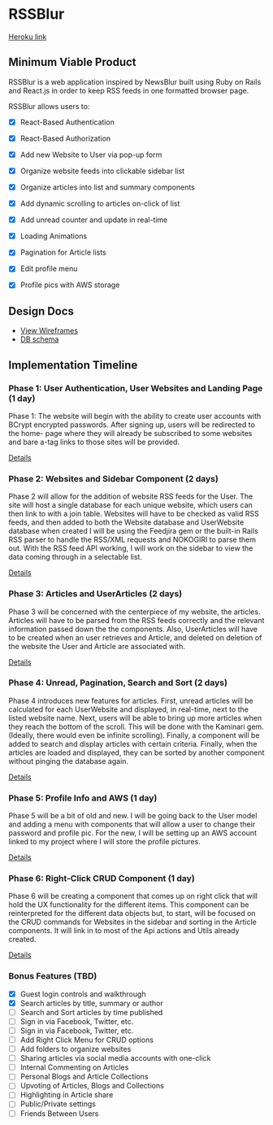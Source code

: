 # RSSBlur

[Heroku link][heroku]

[heroku]: http://www.herokuapp.com

## Minimum Viable Product

RSSBlur is a web application inspired by NewsBlur built using Ruby on Rails
and React.js in order to keep RSS feeds in one formatted browser page.

RSSBlur allows users to:

<!-- This is a Markdown checklist. Use it to keep track of your progress! -->

- [x] React-Based Authentication
- [x] React-Based Authorization
- [x] Add new Website to User via pop-up form
- [x] Organize website feeds into clickable sidebar list
- [x] Organize articles into list and summary components
- [x] Add dynamic scrolling to articles on-click of list
- [x] Add unread counter and update in real-time
- [x] Loading Animations
- [x] Pagination for Article lists
- [x] Edit profile menu
- [x] Profile pics with AWS storage


## Design Docs
* [View Wireframes][view]
* [DB schema][schema]

[view]: ./docs/views.md
[schema]: ./docs/schema.md

## Implementation Timeline

### Phase 1: User Authentication, User Websites and Landing Page (1 day)

Phase 1: The website will begin with the ability to create user accounts with BCrypt
encrypted passwords. After signing up, users will be redirected to the home-
page where they will already be subscribed to some websites and bare a-tag links
to those sites will be provided.

[Details][phase-one]

### Phase 2: Websites and Sidebar Component (2 days)

Phase 2 will allow for the addition of website RSS feeds for the User. The
site will host a single database for each unique website, which users can then
link to with a join table. Websites will have to be checked as valid RSS feeds,
and then added to both the Website database and UserWebsite database when created
 I will be using the Feedjira gem or the built-in Rails RSS parser to handle the
 RSS/XML requests and NOKOGIRI to parse them out. With the RSS feed API working,
I will work on the sidebar to view the data coming through in a selectable list.

[Details][phase-two]

### Phase 3: Articles and UserArticles (2 days)

Phase 3 will be concerned with the centerpiece of my website, the articles.
Articles will have to be parsed from the RSS feeds correctly and the relevant information
passed down the the components. Also, UserArticles will have to be created when
an user retrieves and Article, and deleted on deletion of the website the User
and Article are associated with.

[Details][phase-three]

### Phase 4: Unread, Pagination, Search and Sort (2 days)

Phase 4 introduces new features for articles. First, unread articles will be calculated for each UserWebsite and displayed, in real-time, next to the listed website name. Next, users will be able to bring up more articles when they reach the bottom of the scroll. This will be done with the Kaminari gem. (Ideally, there would even be infinite scrolling). Finally, a component will be added to search and display articles with certain criteria. Finally, when the articles are loaded and displayed, they can be sorted by another component without pinging the database again.

[Details][phase-four]


### Phase 5: Profile Info and AWS (1 day)

Phase 5 will be a bit of old and new. I will be going back to the User model and adding a menu with components that will allow a user to change their password and profile pic. For the new, I will be setting up an AWS account linked to my project where I will store the profile pictures.

[Details][phase-five]

### Phase 6: Right-Click CRUD Component (1 day)

Phase 6 will be creating a component that comes up on right click that will hold the UX functionality for the different items. This component can be reinterpreted for the different data objects but, to start, will be focused on the CRUD commands for Websites in the sidebar and sorting in the Article components. It will link in to most of the Api actions and Utils already created.

[Details][phase-six]


### Bonus Features (TBD)
- [x] Guest login controls and walkthrough
- [x] Search articles by title, summary or author
- [ ] Search and Sort articles by time published
- [ ] Sign in via Facebook, Twitter, etc.
- [ ] Sign in via Facebook, Twitter, etc.
- [ ] Add Right Click Menu for CRUD options
- [ ] Add folders to organize websites
- [ ] Sharing articles via social media accounts with one-click
- [ ] Internal Commenting on Articles
- [ ] Personal Blogs and Article Collections
- [ ] Upvoting of Articles, Blogs and Collections
- [ ] Highlighting in Article share
- [ ] Public/Private settings
- [ ] Friends Between Users

[phase-one]: ./docs/phases/phase1.md
[phase-two]: ./docs/phases/phase2.md
[phase-three]: ./docs/phases/phase3.md
[phase-four]: ./docs/phases/phase4.md
[phase-five]: ./docs/phases/phase5.md
[phase-six]: ./docs/phases/phase6.md
